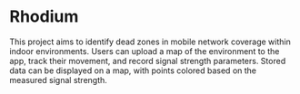 # Rhodium
This project aims to identify dead zones in mobile network coverage within indoor environments. Users can upload a map of the environment to the app, track their movement, and record signal strength parameters. Stored data can be displayed on a map, with points colored based on the measured signal strength.

